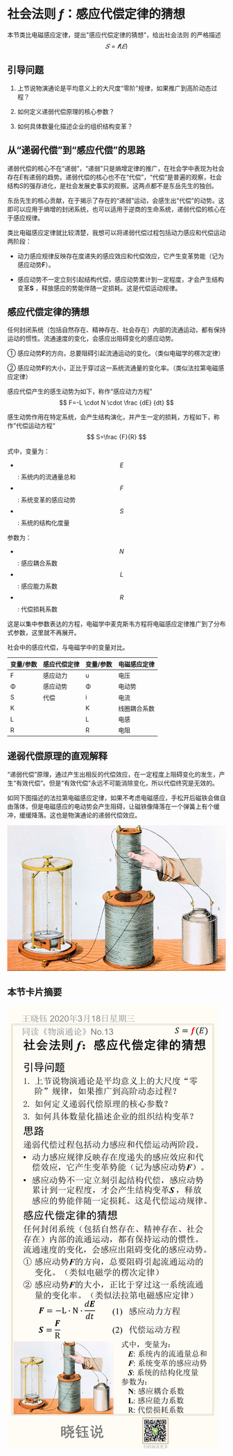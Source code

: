 # 社会法则 *f*：感应代偿定律的猜想

本节类比电磁感应定律，提出"感应代偿定律的猜想"，给出社会法则 的严格描述
$$
𝑆=𝒇(𝐸)
$$

## 引导问题

1. 上节说物演通论是平均意义上的大尺度“零阶”规律，如果推广到高阶动态过程？

2. 如何定义递弱代偿原理的核心参数？

3. 如何具体数量化描述企业的组织结构变革？

## 从“递弱代偿”到“感应代偿”的思路

递弱代偿的核心不在“递弱”，“递弱”只是熵增定律的推广，在社会学中表现为社会存在*E*有递弱的趋势。递弱代偿的核心也不在“代偿”，“代偿”是普遍的观察，社会结构*S*的强存进化，是社会发展史事实的观察。这两点都不是东岳先生的独创。

东岳先生的核心贡献，在于揭示了存在的“递弱”运动，会感生出“代偿”的动势。这即可以应用于熵增的封闭系统，也可以适用于逆商的生命系统，递弱代偿的核心在于感应规律。

类比电磁感应定律就比较清楚，我想可以将递弱代偿过程包括动力感应和代偿运动两阶段：

- 动力感应规律反映存在度递失的感应效应和代偿效应，它产生变革势能（记为感应动势**F**）。

- 感应动势不一定立刻引起结构代偿，感应动势累计到一定程度，才会产生结构变革**S** ，释放感应的势能伴随一定损耗。这是代偿运动规律。

## 感应代偿定律的猜想

任何封闭系统（包括自然存在、精神存在、社会存在）内部的流通运动，都有保持运动的惯性。流通速度的变化，会感应出阻碍变化的感应动势。

① 感应动势**F**的方向，总要阻碍引起流通运动的变化。（类似电磁学的楞次定律）

② 感应动势**F**的大小，正比于穿过这一系统流通量的变化率。（类似法拉第电磁感应定律）

感应代偿产生的感生动势为如下，称作“感应动力方程”
$$
F=-L \cdot N \cdot \frac {dE} {dt}
$$

感生动势作用在特定系统，会产生结构演化，并产生一定的损耗，方程如下，称作”代偿运动方程“
$$
S=\frac {F}{R}
$$

式中，变量为：

- $$E$$: 系统内的流通量总和
- $$F$$: 系统变革的感应动势
- $$S$$: 系统的结构化度量

参数为：

- $$N$$: 感应耦合系数
- $$L$$: 感应能力系数
- $$R$$: 代偿损耗系数

这是以集中参数表达的方程，电磁学中麦克斯韦方程将电磁感应定律推广到了分布式参数，这里就不再展开。

社会中的感应代偿，与电磁学中的变量对比。

| 变量/参数 | 感应代偿定律 | 变量/参数 | 电磁感应定律 |
| --------- | ------------ | --------- | ------------ |
| F         | 感应动力     | u         | 电压         |
| Φ         | 感应动势     | Φ         | 电动势       |
| S         | 代偿         | i         | 电流         |
| K         |              | K         | 线圈耦合系数 |
| L         |              | L         | 电感         |
| R         |              | R         | 电阻         |

## 递弱代偿原理的直观解释

“递弱代偿”原理，通过产生出相反的代偿效应，在一定程度上阻碍变化的发生，产生“有效代偿”。但是“有效代偿”永远不可能消除变化，所以代偿终究是无效的。

如同下图描述的法拉第电磁感应定律，如果不考虑电磁感应，手松开后磁铁会做自由落体，但是电磁感应的电动势会产生阻碍，让磁铁像降落在一个弹簧上有个缓冲，缓缓降落。这也是物演通论的递弱代偿效应。

<img src="No.13/Faraday-58d1369b5f9b581d721fa176.jpg" alt="Faraday-58d1369b5f9b581d721fa176" style="zoom:80%;" />

## 本节卡片摘要

![No.13](No.13/No.13.png)